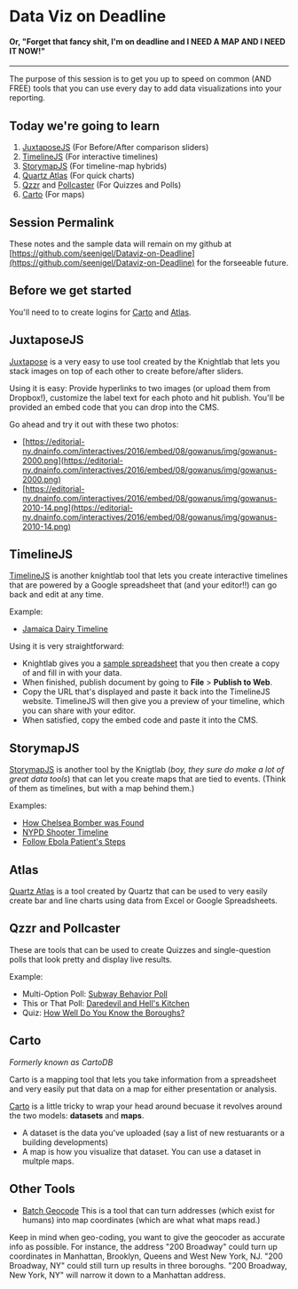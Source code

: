# Data Viz on Deadline
#### Or, "Forget that fancy shit, I'm on deadline and I NEED A MAP AND I NEED IT NOW!"
---

The purpose of this session is to get you up to speed on common (AND FREE) tools that you can use every day to add data visualizations into your reporting.

## Today we're going to learn
1. [JuxtaposeJS](https://juxtapose.knightlab.com/) (For Before/After comparison sliders)
2. [TimelineJS](https://timeline.knightlab.com/) (For interactive timelines)
3. [StorymapJS](https://storymap.knightlab.com) (For timeline-map hybrids)
4. [Quartz Atlas](https://www.theatlas.com/) (For quick charts)
5. [Qzzr](https://www.qzzr.com/) and [Pollcaster](https://www.pollcaster.com/) (For Quizzes and Polls)
6. [Carto](https://carto.com/) (For maps)

## Session Permalink
These notes and the sample data will remain on my github at [https://github.com/seenigel/Dataviz-on-Deadline](https://github.com/seenigel/Dataviz-on-Deadline) for the forseeable future.

## Before we get started
You'll need to to create logins for [Carto](https://carto.com/signup) and [Atlas](https://www.theatlas.com/register).

## JuxtaposeJS
[Juxtapose](https://juxtapose.knightlab.com/) is a very easy to use tool created by the Knightlab that lets you stack images on top of each other to create before/after sliders. 

Using it is easy: Provide hyperlinks to two images (or upload them from Dropbox!), customize the label text for each photo and hit publish. You'll be provided an embed code that you can drop into the CMS.

Go ahead and try it out with these two photos:
* [https://editorial-ny.dnainfo.com/interactives/2016/embed/08/gowanus/img/gowanus-2000.png](https://editorial-ny.dnainfo.com/interactives/2016/embed/08/gowanus/img/gowanus-2000.png)
* [https://editorial-ny.dnainfo.com/interactives/2016/embed/08/gowanus/img/gowanus-2010-14.png](https://editorial-ny.dnainfo.com/interactives/2016/embed/08/gowanus/img/gowanus-2010-14.png)

## TimelineJS

[TimelineJS](https://timeline.knightlab.com/) is another knightlab tool that lets you create interactive timelines that are powered by a Google spreadsheet that (and your editor!!) can go back and edit at any time. 

Example: 
* [Jamaica Dairy Timeline](https://www.dnainfo.com/new-york/20160826/jamaica/timeline-look-back-at-century-old-elmhurst-dairy-before-it-closes)

Using it is very straightforward: 
* Knightlab gives you a [sample spreadsheet](https://drive.google.com/previewtemplate?id=1pHBvXN7nmGkiG8uQSUB82eNlnL8xHu6kydzH_-eguHQ&mode=public) that you then create a copy of and fill in with your data. 
* When finished, publish document by going to **File** > **Publish to Web**. 
* Copy the URL that's displayed and paste it back into the TimelineJS website. TimelineJS will then give you a preview of your timeline, which you can share with your editor. 
* When satisfied, copy the embed code and paste it into the CMS.

## StorymapJS
[StorymapJS](https://storymap.knightlab.com) is another tool by the Knigtlab (*boy, they sure do make a lot of great data tools*) that can let you create maps that are tied to events. (Think of them as timelines, but with a map behind them.)

Examples:
* [How Chelsea Bomber was Found](https://www.dnainfo.com/new-york/20160919/chelsea/timeline-how-ahman-khan-rahami-was-found)
* [NYPD Shooter Timeline](https://www.dnainfo.com/new-york/20141221/bed-stuy/man-who-killed-nypd-officers-told-bystanders-watch-what-im-going-do)
* [Follow Ebola Patient's Steps](https://www.dnainfo.com/new-york/20141024/west-harlem/timeline-follow-new-york-ebola-patients-steps)

## Atlas
[Quartz Atlas](https://www.theatlas.com/) is a tool created by Quartz that can be used to very easily create bar and line charts using data from Excel or Google Spreadsheets.

## Qzzr and Pollcaster

These are tools that can be used to create Quizzes and single-question polls that look pretty and display live results.

Example: 
* Multi-Option Poll: [Subway Behavior Poll](https://www.dnainfo.com/new-york/20160407/inwood/vote-whats-most-obnoxious-behavior-youve-seen-on-subway)
* This or That Poll: [Daredevil and Hell's Kitchen](https://www.dnainfo.com/new-york/20160325/hells-kitchen-clinton/okay-daredevil-no-one-has-ever-called-hells-kitchen-kitchen)
* Quiz: [How Well Do You Know the Boroughs?](https://www.dnainfo.com/new-york/20160510/st-george/quiz-can-you-recognize-nyc-borough-by-its-shape)

## Carto
*Formerly known as CartoDB*

Carto is a mapping tool that lets you take information from a spreadsheet and very easily put that data on a map for either presentation or analysis.

[Carto](https://carto.com/) is a little tricky to wrap your head around becuase it revolves around the two models: **datasets** and **maps**.
* A dataset is the data you've uploaded (say a list of new restuarants or a building developments)
* A map is how you visualize that dataset. You can use a dataset in multple maps.

## Other Tools
* [Batch Geocode](http://findlatitudeandlongitude.com/batch-geocode/)
This is a tool that can turn addresses (which exist for humans) into map coordinates (which are what what maps read.)

Keep in mind when geo-coding, you want to give the geocoder as accurate info as possible. For instance, the address "200 Broadway" could turn up coordinates in Manhattan, Brooklyn, Queens and West New York, NJ. "200 Broadway, NY" could still turn up results in three boroughs. "200 Broadway, New York, NY" will narrow it down to a Manhattan address.



